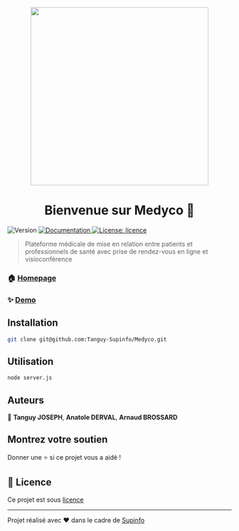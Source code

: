 <p align="center">
  <img src="http://upload.fr-fr.cc/logo.png" width="400" />
</p>
<h1 align="center">Bienvenue sur Medyco 👋</h1>
<p>
  <img alt="Version" src="https://img.shields.io/badge/version-V--1.5-blue.svg?cacheSeconds=2592000" />
  <a href="http://www.medyco.fr/" target="_blank">
    <img alt="Documentation" src="https://img.shields.io/badge/documentation-yes-brightgreen.svg" />
  </a>
  <a href="http://www.medyco.fr/" target="_blank">
    <img alt="License: licence" src="https://img.shields.io/badge/License-licence-yellow.svg" />
  </a>
</p>

> Plateforme médicale de mise en relation entre patients et professionnels de santé avec prise de rendez-vous en ligne et visioconférence

### 🏠 [Homepage](http://www.medyco.fr/)

### ✨ [Demo](http://www.medyco.fr/)

## Installation

```sh
git clone git@github.com:Tanguy-Supinfo/Medyco.git
```

## Utilisation

```sh
node server.js
```

## Auteurs

👤 **Tanguy JOSEPH**, **Anatole DERVAL**, **Arnaud BROSSARD**


## Montrez votre soutien

Donner une ⭐️ si ce projet vous a aidé !

## 📝 Licence

Ce projet est sous [licence](http://www.medyco.fr/)

***
Projet réalisé avec ❤️ dans le cadre de [Supinfo](https://www.supinfo.com/)
